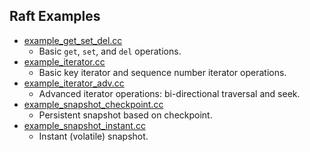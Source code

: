 Raft Examples
---------

* [example_get_set_del.cc](./example_get_set_del.cc)
  - Basic `get`, `set`, and `del` operations.
* [example_iterator.cc](./example_iterator.cc)
  - Basic key iterator and sequence number iterator operations.
* [example_iterator_adv.cc](./example_iterator_adv.cc)
  - Advanced iterator operations: bi-directional traversal and seek.
* [example_snapshot_checkpoint.cc](./example_snapshot_checkpoint.cc)
  - Persistent snapshot based on checkpoint.
* [example_snapshot_instant.cc](./example_snapshot_instant.cc)
  - Instant (volatile) snapshot.

